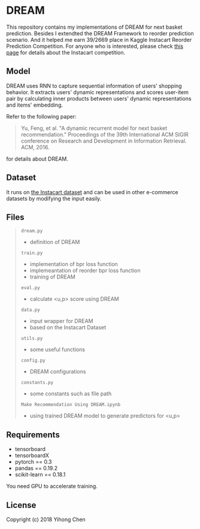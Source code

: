 # DREAM

This repository contains my implementations of DREAM for next basket prediction. Besides I extendted the DREAM Framework to reorder prediction scenario. And it helped me earn 39/2669 place in Kaggle Instacart Reorder Prediction Competition. For anyone who is interested, please check [this page](https://www.kaggle.com/c/instacart-market-basket-analysis) for details about the Instacart competition.

## Model

DREAM uses RNN to capture sequential information of users' shopping behavior. It extracts users' dynamic representations and scores user-item pair by calculating inner products between users' dynamic representations and items' embedding.  

Refer to the following paper:

> Yu, Feng, et al. "A dynamic recurrent model for next basket recommendation." Proceedings of the 39th International ACM SIGIR conference on Research and Development in Information Retrieval. ACM, 2016.

for details about DREAM.


## Dataset 

It runs on [the Instacart dataset](https://www.kaggle.com/c/instacart-market-basket-analysis) and can be used in other e-commerce datasets by modifying the input easily. 

## Files

> `dream.py`
> * definition of DREAM
>
> `train.py`
> * implementation of bpr loss function
> * implemeantation of reorder bpr loss function
> * training of DREAM
>
> `eval.py`
> * calculate <u,p> score using DREAM
>
> `data.py`
> * input wrapper for DREAM
> * based on the Instacart Dataset
>
> `utils.py`
> * some useful functions
>
> `config.py`
> * DREAM configurations
>
> `constants.py`	
> * some constants such as file path
>
> `Make Recommendation Using DREAM.ipynb`
> * using trained DREAM model to generate predictors for <u,p> 

## Requirements

- tensorboard
- tensorboardX
- pytorch == 0.3
- pandas ==  0.19.2
- scikit-learn == 0.18.1

You need GPU to accelerate training.

## License

Copyright (c) 2018 Yihong Chen

